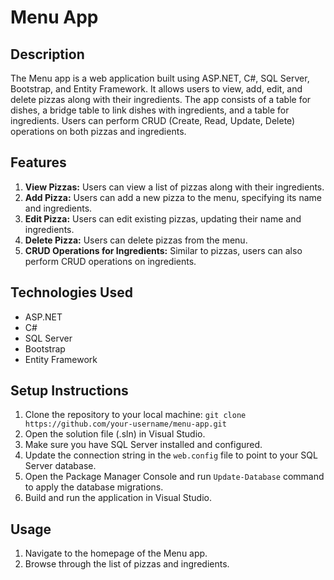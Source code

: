 # Menu App

## Description
The Menu app is a web application built using ASP.NET, C#, SQL Server, Bootstrap, and Entity Framework. It allows users to view, add, edit, and delete pizzas along with their ingredients. The app consists of a table for dishes, a bridge table to link dishes with ingredients, and a table for ingredients. Users can perform CRUD (Create, Read, Update, Delete) operations on both pizzas and ingredients.

## Features
1. **View Pizzas:** Users can view a list of pizzas along with their ingredients.
2. **Add Pizza:** Users can add a new pizza to the menu, specifying its name and ingredients.
3. **Edit Pizza:** Users can edit existing pizzas, updating their name and ingredients.
4. **Delete Pizza:** Users can delete pizzas from the menu.
5. **CRUD Operations for Ingredients:** Similar to pizzas, users can also perform CRUD operations on ingredients.

## Technologies Used
- ASP.NET
- C#
- SQL Server
- Bootstrap
- Entity Framework

## Setup Instructions
1. Clone the repository to your local machine: `git clone https://github.com/your-username/menu-app.git`
2. Open the solution file (.sln) in Visual Studio.
3. Make sure you have SQL Server installed and configured.
4. Update the connection string in the `web.config` file to point to your SQL Server database.
5. Open the Package Manager Console and run `Update-Database` command to apply the database migrations.
6. Build and run the application in Visual Studio.

## Usage
1. Navigate to the homepage of the Menu app.
2. Browse through the list of pizzas and ingredients.
